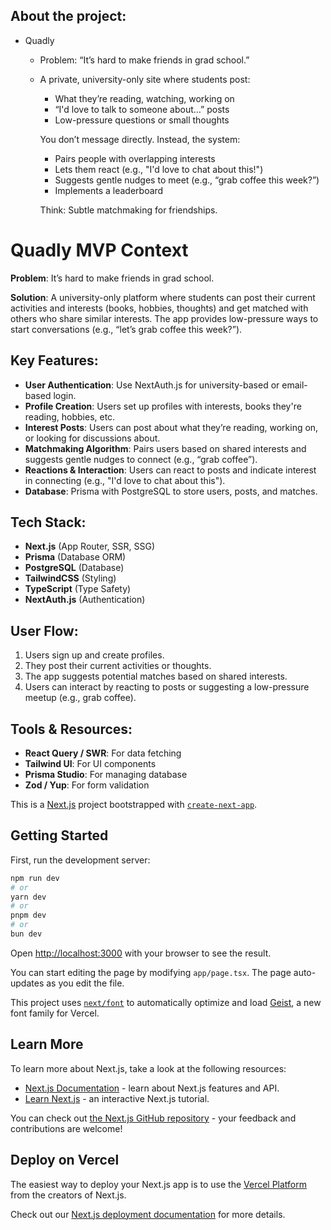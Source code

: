 ## About the project:
- Quadly
	- Problem: “It’s hard to make friends in grad school.”
	- A private, university-only site where students post:
		- What they’re reading, watching, working on
		- “I'd love to talk to someone about…” posts
		- Low-pressure questions or small thoughts
	
		You don’t message directly. Instead, the system:
		- Pairs people with overlapping interests
		- Lets them react (e.g., "I'd love to chat about this!")
		- Suggests gentle nudges to meet (e.g., “grab coffee this week?”)
		- Implements a leaderboard
	
		Think: Subtle matchmaking for friendships.


# Quadly MVP Context

**Problem**: It’s hard to make friends in grad school.

**Solution**: A university-only platform where students can post their current activities and interests (books, hobbies, thoughts) and get matched with others who share similar interests. The app provides low-pressure ways to start conversations (e.g., “let’s grab coffee this week?”).

## Key Features:
- **User Authentication**: Use NextAuth.js for university-based or email-based login.
- **Profile Creation**: Users set up profiles with interests, books they're reading, hobbies, etc.
- **Interest Posts**: Users can post about what they’re reading, working on, or looking for discussions about.
- **Matchmaking Algorithm**: Pairs users based on shared interests and suggests gentle nudges to connect (e.g., “grab coffee”).
- **Reactions & Interaction**: Users can react to posts and indicate interest in connecting (e.g., "I'd love to chat about this").
- **Database**: Prisma with PostgreSQL to store users, posts, and matches.

## Tech Stack:
- **Next.js** (App Router, SSR, SSG)
- **Prisma** (Database ORM)
- **PostgreSQL** (Database)
- **TailwindCSS** (Styling)
- **TypeScript** (Type Safety)
- **NextAuth.js** (Authentication)

## User Flow:
1. Users sign up and create profiles.
2. They post their current activities or thoughts.
3. The app suggests potential matches based on shared interests.
4. Users can interact by reacting to posts or suggesting a low-pressure meetup (e.g., grab coffee).

## Tools & Resources:
- **React Query / SWR**: For data fetching
- **Tailwind UI**: For UI components
- **Prisma Studio**: For managing database
- **Zod / Yup**: For form validation


This is a [Next.js](https://nextjs.org) project bootstrapped with [`create-next-app`](https://nextjs.org/docs/app/api-reference/cli/create-next-app).

## Getting Started

First, run the development server:

```bash
npm run dev
# or
yarn dev
# or
pnpm dev
# or
bun dev
```

Open [http://localhost:3000](http://localhost:3000) with your browser to see the result.

You can start editing the page by modifying `app/page.tsx`. The page auto-updates as you edit the file.

This project uses [`next/font`](https://nextjs.org/docs/app/building-your-application/optimizing/fonts) to automatically optimize and load [Geist](https://vercel.com/font), a new font family for Vercel.

## Learn More

To learn more about Next.js, take a look at the following resources:

- [Next.js Documentation](https://nextjs.org/docs) - learn about Next.js features and API.
- [Learn Next.js](https://nextjs.org/learn) - an interactive Next.js tutorial.

You can check out [the Next.js GitHub repository](https://github.com/vercel/next.js) - your feedback and contributions are welcome!

## Deploy on Vercel

The easiest way to deploy your Next.js app is to use the [Vercel Platform](https://vercel.com/new?utm_medium=default-template&filter=next.js&utm_source=create-next-app&utm_campaign=create-next-app-readme) from the creators of Next.js.

Check out our [Next.js deployment documentation](https://nextjs.org/docs/app/building-your-application/deploying) for more details.
